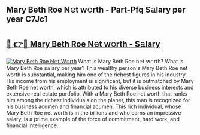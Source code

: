 ## Mary Beth Roe N𝚎t w𝚘rth - Part-Pfq S𝚊lary per year C7Jc1

# <h2><a href="http://gc2oq6k.nevu.top/?p=Mary+Beth+Roe">🔗 👉🔴 Mary Beth Roe N𝚎t w𝚘rth - S𝚊lary</a></h2>

[![Mary Beth Roe N𝚎t W𝚘rth](https://i.imgur.com/Oavwk0R.jpeg)](http://gc2oq6k.nevu.top/?p=Mary+Beth+Roe)
What is Mary Beth Roe n𝚎t w𝚘rth? What is Mary Beth Roe s𝚊lary per year?
This wealthy person's Mary Beth Roe net worth is substantial, making him one of the richest figures in his industry. His income from his employment is significant, but it is outmatched by Mary Beth Roe net worth, which is attributed to his diverse business interests and extensive real estate portfolio. With a Mary Beth Roe net worth that ranks him among the richest individuals on the planet, this man is recognized for his business acumen and financial acumen. This rich individual, whose Mary Beth Roe net worth is in the billions and who earns an impressive salary, is a prime example of the force of commitment, hard work, and financial intelligence.
